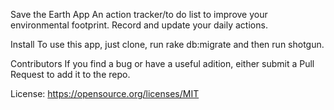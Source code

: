 Save the Earth App
An action tracker/to do list to improve your environmental footprint. Record and update your daily actions.

Install 
To use this app, just clone, run rake db:migrate and then run shotgun.

Contributors
If you find a bug or have a useful adition, either submit a Pull Request to add it to the repo.

License: https://opensource.org/licenses/MIT
